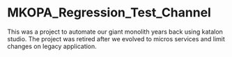 # MKOPA_Regression_Test_Channel
This was a project to automate our giant monolith years back using katalon studio.
The project was retired after we evolved to micros services and limit changes on legacy application.
